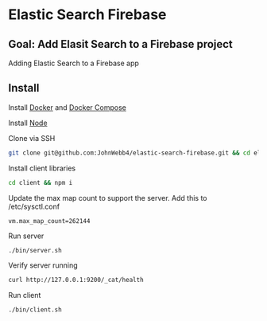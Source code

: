 # Elastic Search Firebase

## Goal: Add Elasit Search to a Firebase project

Adding Elastic Search to a Firebase app

## Install

Install [Docker](https://www.docker.com/get-started) and [Docker Compose](https://docs.docker.com/compose/install/)

Install [Node](https://nodejs.org/)

Clone via SSH

```sh
git clone git@github.com:JohnWebb4/elastic-search-firebase.git && cd elastic-search-firebase
```

Install client libraries

```sh
cd client && npm i
```

Update the max map count to support the server. Add this to /etc/sysctl.conf

```
vm.max_map_count=262144
```

Run server

```sh
./bin/server.sh
```

Verify server running

```sh
curl http://127.0.0.1:9200/_cat/health
```

Run client

```sh
./bin/client.sh
```
